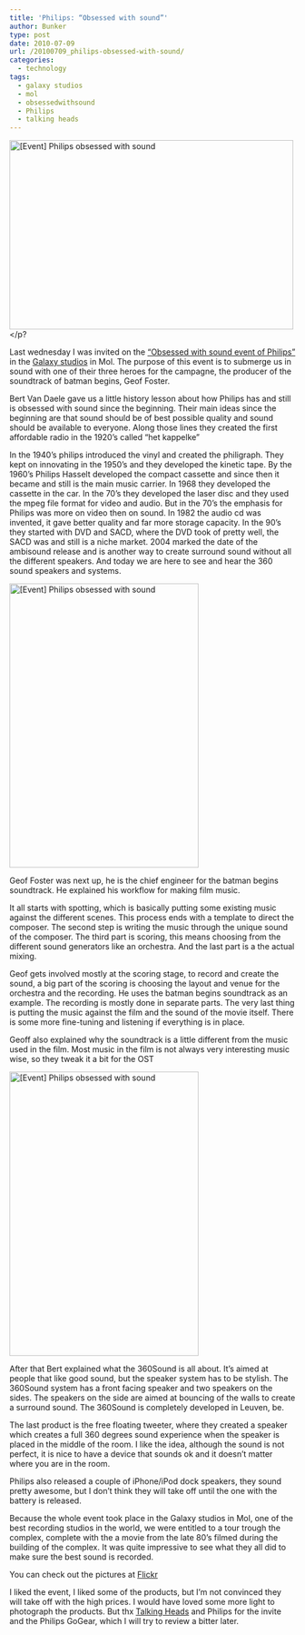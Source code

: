 ```yaml
---
title: 'Philips: “Obsessed with sound”'
author: Bunker
type: post
date: 2010-07-09
url: /20100709_philips-obsessed-with-sound/
categories:
  - technology
tags:
  - galaxy studios
  - mol
  - obsessedwithsound
  - Philips
  - talking heads
---
```

[<img src="http://farm5.static.flickr.com/4138/4775216821_0e4af4b7ff.jpg" width="500" height="333" alt="[Event] Philips obsessed with sound" />][1]</p?

Last wednesday I was invited on the <a href="http://www.sound.philips.com/" title="Obsessed with sound" rel="none">&#8220;Obsessed with sound event of Philips&#8221;</a> in the <a href="http://www.galaxystudios.com/" rel="none" Title="Galaxy studios mol">Galaxy studios</a> in Mol. The purpose of this event is to submerge us in sound with one of their three heroes for the campagne, the producer of the soundtrack of batman begins, Geof Foster.

Bert Van Daele gave us a little history lesson about how Philips has and still is obsessed with sound since the beginning. Their main ideas since the beginning are that sound should be of best possible quality and sound should be available to everyone. Along those lines they created the first affordable radio in the 1920&#8217;s called &#8220;het kappelke&#8221;

In the 1940&#8217;s philips introduced the vinyl and created the philigraph. They kept on innovating in the 1950&#8217;s and they developed the kinetic tape. By the 1960&#8217;s Philips Hasselt developed the compact cassette and since then it became and still is the main music carrier. In 1968 they developed the cassette in the car. In the 70&#8217;s they developed the laser disc and they used the mpeg file format for video and audio. But in the 70&#8217;s the emphasis for Philips was more on video then on sound. In 1982 the audio cd was invented, it gave better quality and far more storage capacity. In the 90&#8217;s they started with DVD and SACD, where the DVD took of pretty well, the SACD was and still is a niche market. 2004 marked the date of the ambisound release and is another way to create surround sound without all the different speakers. And today we are here to see and hear the 360 sound speakers and systems.

[<img src="http://farm5.static.flickr.com/4099/4775870044_5217ae4e09.jpg" width="333" height="500" alt="[Event] Philips obsessed with sound" />][2]

Geof Foster was next up, he is the chief engineer for the batman begins soundtrack. He explained his workflow for making film music.

It all starts with spotting, which is basically putting some existing music against the different scenes. This process ends with a template to direct the composer. The second step is writing the music through the unique sound of the composer. The third part is scoring, this means choosing from the different sound generators like an orchestra. And the last part is a the actual mixing.

Geof gets involved mostly at the scoring stage, to record and create the sound, a big part of the scoring is choosing the layout and venue for the orchestra and the recording. He uses the batman begins soundtrack as an example. The recording is mostly done in separate parts. The very last thing is putting the music against the film and the sound of the movie itself. There is some more fine-tuning and listening if everything is in place.

Geoff also explained why the soundtrack is a little different from the music used in the film. Most music in the film is not always very interesting music wise, so they tweak it a bit for the OST

[<img src="http://farm5.static.flickr.com/4080/4775212393_df6b244aaa.jpg" width="333" height="500" alt="[Event] Philips obsessed with sound" />][3]

After that Bert explained what the 360Sound is all about. It&#8217;s aimed at people that like good sound, but the speaker system has to be stylish. The 360Sound system has a front facing speaker and two speakers on the sides. The speakers on the side are aimed at bouncing of the walls to create a surround sound. The 360Sound is completely developed in Leuven, be.

The last product is the free floating tweeter, where they created a speaker which creates a full 360 degrees sound experience when the speaker is placed in the middle of the room. I like the idea, although the sound is not perfect, it is nice to have a device that sounds ok and it doesn&#8217;t matter where you are in the room.

Philips also released a couple of iPhone/iPod dock speakers, they sound pretty awesome, but I don&#8217;t think they will take off until the one with the battery is released.

Because the whole event took place in the Galaxy studios in Mol, one of the best recording studios in the world, we were entitled to a tour trough the complex, complete with the a movie from the late 80&#8217;s filmed during the building of the complex. It was quite impressive to see what they all did to make sure the best sound is recorded.

You can check out the pictures at <a href="http://www.flickr.com/photos/loneblackrider/sets/72157624333488195/" title="Philips obsessed with sound set at flickr" rel="me">Flickr</a>

I liked the event, I liked some of the products, but I&#8217;m not convinced they will take off with the high prices. I would have loved some more light to photograph the products. But thx [Talking Heads][4] and Philips for the invite and the Philips GoGear, which I will try to review a bitter later.

 [1]: http://www.flickr.com/photos/loneblackrider/4775216821/ "[Event] Philips obsessed with sound by PitsLamp photography, on Flickr"
 [2]: http://www.flickr.com/photos/loneblackrider/4775870044/ "[Event] Philips obsessed with sound by PitsLamp photography, on Flickr"
 [3]: http://www.flickr.com/photos/loneblackrider/4775212393/ "[Event] Philips obsessed with sound by PitsLamp photography, on Flickr"
 [4]: http://www.talkingheads.be